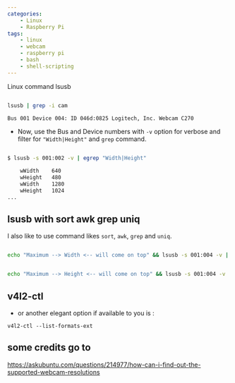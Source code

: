```yaml
---
categories:
    - Linux
    - Raspberry Pi
tags:
    - linux
    - webcam
    - raspberry pi
    - bash
    - shell-scripting
---
```


Linux command lsusb

```bash

lsusb | grep -i cam

Bus 001 Device 004: ID 046d:0825 Logitech, Inc. Webcam C270

```

- Now, use the Bus and Device numbers with `-v` option for verbose and filter for `"Width|Height"` and `grep` command.

```bash

$ lsusb -s 001:002 -v | egrep "Width|Height"

    wWidth    640
    wHeight   480
    wWidth    1280
    wHeight   1024
...

```

## lsusb with sort awk grep uniq

I also like to use command likes `sort`, `awk`, `grep` and `uniq`.

```bash

echo "Maximum --> Width <-- will come on top" && lsusb -s 001:004 -v | grep "Width"  | awk '{print $2 " " $1}' | sort | uniq | sort -nr


echo "Maximum --> Height <-- will come on top" && lsusb -s 001:004 -v | grep "Height"  | awk '{print $2 " " $1}' | sort | uniq | sort -nr


```

## v4l2-ctl 

- or another elegant option if available to you is :

`v4l2-ctl --list-formats-ext`

## some credits go to

<https://askubuntu.com/questions/214977/how-can-i-find-out-the-supported-webcam-resolutions>
